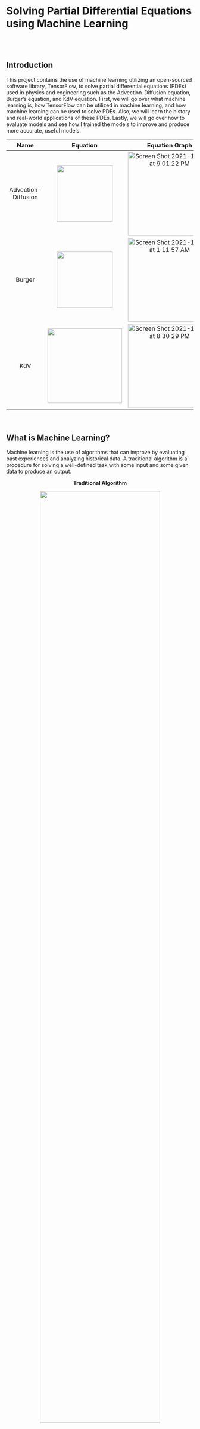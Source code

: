 # Solving Partial Differential Equations using Machine Learning 

<br />
<br />

## Introduction
This project contains the use of machine learning utilizing an open-sourced software library, TensorFlow, to solve partial differential equations (PDEs) used in physics and engineering such as the Advection-Diffusion equation, Burger’s equation, and KdV equation. First, we will go over what machine learning is, how TensorFlow can be utilized in machine learning, and how machine learning can be used to solve PDEs. Also, we will learn the history and real-world applications of these PDEs. Lastly, we will go over how to evaluate models and see how I trained the models to improve and produce more accurate, useful models.


| Name| Equation| Equation Graph|
|:---:|:--------:|:------:|
|Advection-Diffusion|<img width="150" src="https://user-images.githubusercontent.com/90737587/141264714-1cf3c558-669d-40dc-9635-1f680e8ade5e.png">|<img width="225" alt="Screen Shot 2021-10-31 at 9 01 22 PM" src="https://user-images.githubusercontent.com/90737587/139620001-ab139012-a904-4bce-8c1a-660ef648a118.png">|
|Burger|<img width="150"  src="https://user-images.githubusercontent.com/90737587/142930461-fa204c37-d107-49b1-b97e-bdbeb4f06a66.png">|<img width="225" alt="Screen Shot 2021-11-03 at 1 11 57 AM" src="https://user-images.githubusercontent.com/90737587/140027116-32d19225-38f4-46f2-acf9-b82c0cb9e4db.png">|
|KdV|<img width="200"  src="https://user-images.githubusercontent.com/90737587/141266138-d94e8f4f-ede9-4257-8485-44ffa25c7275.png">|<img width="225" alt="Screen Shot 2021-10-31 at 8 30 29 PM" src="https://user-images.githubusercontent.com/90737587/139617944-881010bb-8643-42a4-947d-4a9a221482c7.png">|

<br />

## What is Machine Learning? <br />
Machine learning is the use of algorithms that can improve by evaluating past experiences and analyzing historical data. A traditional algorithm is a procedure for solving a well-defined task with some input and some given data to produce an output. 



<p align="center">
<b>Traditional Algorithm</b>
</p>
<p align="center">                    
<img src= "https://user-images.githubusercontent.com/90737587/141258601-a22f423f-b4fe-47ff-8604-84bca03b672b.png" width="80%" height="80%">
</p>


Let’s do a traditional algorithm example with the organization of a book collection. The task would be to organize the old books by genre such as action, mystery, historical fiction, horror… etc. Then, you would classify what defines each book genre and create a procedure for organizing the books. The output is the book collection organized by genre. 

<p align="center">
<b>Traditional Algorithm</b>
</p>
<p align="center">
<img src="https://user-images.githubusercontent.com/90737587/141258654-e01bdbb0-a2cd-4e7a-87c4-568642e7bc49.png" width="80%" height="80%">
</p>


In contrast, a machine learning algorithm is given a problem, some input with some shared data, and the output would be to produce a procedure. A machine learning algorithm learns patterns in data and can improve its procedure.
            
<p align="center">
<b>Machine Learning Algorithm </b>
</p>
<p align="center">  
<img src="https://user-images.githubusercontent.com/90737587/141258702-750acb4a-9cf3-4499-9cf4-5f96142b6566.png" width="80%" height="80%">
</p>

Now, let’s try the same example we used for the traditional algorithm but this time with the machine learning algorithm. The task remains the same: to organize the books by genre such as action, mystery, historical fiction, horror… etc. Then, we should still input some rules of what defines each book genre. However, we do not create a procedure for organizing these books. Instead, we show the computer hundreds of thousands of examples of books and their genres. The computer will learn patterns on how to different books by genre on its own. In addition, over time, the computer will improve its procedure and identify and organize future books added to the book collection. 


<p align="center">
<b>Machine Learning Algorithm </b>
</p>
<p align="center">
<img src="https://user-images.githubusercontent.com/90737587/141258799-dd6886a6-1be0-4c28-b92b-cd11a9bb343d.png" width="80%" height="80%">
</p>

The difference between a traditional algorithm and a machine learning algorithm is that a programmer would need to create a procedure for the traditional algorithm. Whereas, in machine learning, the computer would be responsible for creating a procedure. In addition, the computer can improve its procedure over time in machine learning, but a traditional algorithm cannot. How is this possible? Well, machine learning algorithms can improve because it utilizes a software library containing data that gives the algorithms the ability to improve.
<br />
<br />
## How TensorFlow is used in Machine Learning?
The software library we will use that gives us the ability for the machine learning algorithms to improve is TensorFlow. TensorFlow is an open-sourced software library that is utilized for training neural networks and models. TensorFlow is also known for solving numerical computations. Hence, we can use TensorFlow to solve PDEs. PDEs are used in physics and engineering applications such as simulating waves, heat flow, fluid dispersion, electrostatics over time, and more. The PDEs that we will use in the project are the Advection-Diffusion equation, Burger's equation, and KdV equation. But before we go more in-depth about what PDEs are and their real-world applications, let's go over the machine learning process first. 
<br />
<br />
## Machine Learning Process Flowchart

The flowchart below will explain the five steps of the general machine learning process. We want to get a great understanding of the basics before we go into detail about how the machine learning process is utilized to solve PDEs. First, start at step 1, then step 2 until you end at step 5.  

<img src="https://user-images.githubusercontent.com/90737587/141751967-9b24e444-f079-4771-95a4-5eacdcc652ee.png" width="100%" height="100%">

For this project, I utilized this [Advection-Diffusion code](https://github.com/dynamicslab/deep-learning-fluids/blob/main/notebooks/advection_diffusion_DL.ipynb) that also uses the same general machine learning process shown above. I used the same code for the Burger’s and KdV’s code except with some slight modifications. In the flowchart down below, I will explain how we utilized the machine learning process in regard to solving PDEs. Keep in mind that I will be solely focusing on the machine learning process itself. Later, I will go into further detail about what Tests 1 & 2 are and how to evaluate and improve the models. With that said, for steps 1-3, I will explain what the creator of the Advection-Diffusion code did for data collection, preparing the data, and building the model. Then, for steps 3-5, I will explain what I have done to train the model, test the model, and improve the model to get better results. 
<br />
<br />
## How the Machine learning process was used in this project: 

<img src= "https://user-images.githubusercontent.com/90737587/142388491-a1046e69-e6cd-4774-ac44-a5fce6405dd2.png" >

*Note: Though Test 2 did not need improvement, I still tuned parameters of model to verify the accuracy of the model.*  
<br />
<br />
## What is a Partial Differential Equation (PDE) and its relation to machine learning?

Like mentioned prior, PDEs are mathematical equations used in physics and engineering applications such as simulating waves, heat flow, fluid dispersion, electrostatics over time, and more. PDEs contain partial derivatives of functions that depend on several variables. PDEs are not generally solvable analytically, only a few can be solved with exact solutions. For the PDEs that we have yet to produce exact solutions for, researchers have developed numerical solution techniques on the computer to create approximated solutions and simulations over the years. This project will demonstrate how to use machine learning and TensorFlow to produce approximated solutions for these PDEs. The PDEs we will learn about are the Advection-Diffusion equation, Burger’s equation, and the KdV equation.
<br />
<br />
## What is the Advection-Diffusion equation?
The Advection-Diffusion equation describes a large amount of substance, usually fluid, that is spread out over a period time. Figure 1 shows oil being dumped into a river and spreading out. The Advection-Diffusion equation explains how the concentration of oil in the water changes over time.

| Equation| Equation Graph| Real-world Example |
|:--------:|:------------:|:------------------:|
|<img width="150" src="https://user-images.githubusercontent.com/90737587/141264714-1cf3c558-669d-40dc-9635-1f680e8ade5e.png">|<img width="225" alt="Screen Shot 2021-10-31 at 9 01 22 PM" src="https://user-images.githubusercontent.com/90737587/139620001-ab139012-a904-4bce-8c1a-660ef648a118.png">|<img width="250" src="https://user-images.githubusercontent.com/90737587/142381663-0634b474-ad8e-4c73-844d-78c9d220adde.jpg">  <br /> (Figure 1: Oil spill in river)|


### Defining the variables:
t = temporal coordinate *(a specific time)*     <br />
u(x,t) = speed of fluid *(speed dependent on x and t)*  
D = diffusion coefficient *(amount of a particle substance that diffuses across an unit of area)*  
v = advection coefficient *(velocity or speed of the flow)*

### The History of the Advection-Diffusion equation:
The Advection-Diffusion equation is of fluid dynamics which is the study of fluid motion under the action of physics forces. The term "advection" means the transport of a large quantity of fluid. The term "diffusion" means the intermingling of substances by the natural movement of their particles. The Advection-Diffusion equation is derived from the continuity equation. The continuity equation describes the transport of a quantity and is of one of physics fundamentals laws, the conservation law. The conservation law states that energy can neither be created nor destroyed, but it can transform one form into another. 
<br />
<br />
## What is the Burger's equation?
Burger’s equation resembles a shock wave and is known for modeling turbulence. Turbulence is fluid motion caused by dramatic, hectic changes in pressure and flow velocity. If you have been an airplane, you may be familiar with turbulence as the cause of an uneasy and not so smooth ride for a short period of time. Figure 2 shows a drawing displaying how wind turbulence may interact with an airplane. Burger's equation illustrates the theory of turbulence.

| Equation| Equation Graph| Real-world Example |
|:--------:|:------------:|:------------------:|
|<img width="150" src="https://user-images.githubusercontent.com/90737587/142930461-fa204c37-d107-49b1-b97e-bdbeb4f06a66.png">|<img width="240" src="https://user-images.githubusercontent.com/90737587/140027116-32d19225-38f4-46f2-acf9-b82c0cb9e4db.png">|<img width="240" src="https://user-images.githubusercontent.com/90737587/142951722-8d60f67e-9187-4981-b8b4-79af1aff019e.png"> <br /> (Figure 2: Wind turbulence interacting with an airplane )|

### Defining the variables:  
x = spatial coordinate *(a specific location)*   <br />
t = temporal coordinate *(a specific time)*    <br />
u(x,t) = speed of fluid *(speed dependent on x and t)*     
v = advection coefficient *(velocity or speed of the flow)*    <br />

### The History of the Burger's equation: 
The Burger’s equation or Bateman-Burger’s equation was created by Harry Bateman in 1915 and then later studied by Johanne Martinus Burgers in 1948. Burger’s equation is obtained by combining a nonlinear wave motion with a linear diffusion and is the simplest nonlinear model equation for diffusive waves in fluid dynamics. Burger’s equation is derived from the Naiver Strokes equation. Naive Strokes equations are the fundamental equations of viscous fluid dynamics. Similar to the Advection-Diffusion equation, Burger’s equation is a continuity equation and from the conservation law.
<br />
<br />
## What is the KdV's equation

| Equation| Equation Graph| Real-world Example |
|:--------:|:------------:|:------------------:|
|<img width="150" src="https://user-images.githubusercontent.com/90737587/141266138-d94e8f4f-ede9-4257-8485-44ffa25c7275.png">|<img width="225" src="https://user-images.githubusercontent.com/90737587/139617944-881010bb-8643-42a4-947d-4a9a221482c7.png"> |<img width="250" src="">  <br /> (Figure 3: )|

### Defining the variables: 
x = spatial coordinate (a specific location)  <br />
t = temporal coordinate (a specific time)   <br />
u(x,t) = speed of fluid (speed dependent on x and t)  <br />
D = diffusion coefficient (amount of a particle substance that diffuses across an unit of area)  <br />
v = advection coefficient (velocity or speed of the flow)  <br />

### The History of the KdV's equation:
The history of the KdV equation started with John Scott Russell observing a solitary wave, also known as a soliton, in a canal in 1834. Following this, Russell came up with the basic properties of a soliton. In 1870, Lord Rayleigh and Joseph Boussinesq did further theoretical investigations. Then in 1895, Korteweg and De Vries created the KdV equation, a mathematical model of soliton waves in shallow waters. In 1965, Norman Zabusky and Martin David Kruskal at Princeton Physics Plasma laboratory created computer simulations to study the KdV equation. They discovered the solitons could keep their shape after passing through each other. In 1967, Gardner, Greene, Kruskal, and Miura developed an analytic solution to the KdV equation utilizing the inverse scattering transform. In other words, the KdV equation is of the few non-linear partial differential equations that can be solved with exact solutions. Like Burger’s equation and the Advection-Diffusion equation, the KdV equation is derived from the conservation law. 

# Test 1
## Advection-Diffusion Equation

### Test 1: Input code 
```
# Build model
deep_approx = keras.models.Sequential()
deep_approx.add(layers.Dense(2, input_dim=2, activation='elu'))
deep_approx.add(layers.Dense(10, activation='elu'))
deep_approx.add(layers.Dense(1, activation='linear'))

# Compile model
deep_approx.compile(loss='mse', optimizer='adam')

# Fit!
history = deep_approx.fit(X_train, y_train,
            epochs=10, batch_size=32,
            validation_data=(X_dev, y_dev),
            callbacks=keras.callbacks.EarlyStopping(patience=5))
```

### Test 1: Input Table 

| Test| Dense Layer 1 | Dense Layer 2 |Dense Layer 3 |Input Dimension |Epochs|
|:---:|:------------: | :-----------: |:------------:|:--------------:|:---:|
|[A1](https://github.com/RupakMukherjee/PPPL-CCI-2021/blob/main/testA1.py)|2|10|1|2|10|
|[A2](https://github.com/RupakMukherjee/PPPL-CCI-2021/blob/main/testA2.py)|5|25|3|2|30|
|[A3](https://github.com/RupakMukherjee/PPPL-CCI-2021/blob/main/testA3.py)|50|2|1|2|30|
|[A4](https://github.com/RupakMukherjee/PPPL-CCI-2021/blob/main/testA4.py)|100|100|1|2|30|
|[A5](https://github.com/RupakMukherjee/PPPL-CCI-2021/blob/main/testA5.py)|1000|1000|10|2|30|

### Test 1: Output Graphs 

| Test| Validation Loss Chart | Error Chart |
|:---:|:--------------------: | :-----------:|
|[A1](https://github.com/RupakMukherjee/PPPL-CCI-2021/blob/main/testA1.py)|<img width="225" alt="Screen Shot 2021-11-01 at 2 55 05 PM" src="https://user-images.githubusercontent.com/90737587/139747239-9f22f746-082e-4a5a-ac22-bc0f59479bc0.png">|<img width="375" alt="Screen Shot 2021-11-01 at 2 07 12 PM" src="https://user-images.githubusercontent.com/90737587/139742276-8f0f9c77-617c-4510-9656-8bac4d6eff84.png">|
|[A2](https://github.com/RupakMukherjee/PPPL-CCI-2021/blob/main/testA2.py)|<img width="225" alt="Screen Shot 2021-11-01 at 2 26 46 PM" src="https://user-images.githubusercontent.com/90737587/139744302-87f30127-f43a-4081-973a-07999db88091.png">|<img width="375" alt="Screen Shot 2021-11-01 at 2 27 03 PM" src="https://user-images.githubusercontent.com/90737587/139744324-0bfc54ef-7cbe-4c29-a887-ff9a48e43133.png">|
|[A3](https://github.com/RupakMukherjee/PPPL-CCI-2021/blob/main/testA3.py)|<img width="225" alt="A3VL" src="https://user-images.githubusercontent.com/90737587/139741080-58744d79-e820-4d3b-9f76-c4130a74463c.png">|<img width="375" alt="A3EC" src="https://user-images.githubusercontent.com/90737587/139741092-8ad564b5-845f-438f-80e0-3a3fa780edff.png">|
|[A4](https://github.com/RupakMukherjee/PPPL-CCI-2021/blob/main/testA4.py)|<img width="225" alt="A4VL" src="https://user-images.githubusercontent.com/90737587/139741116-4b148900-b5b9-4d6f-a5e3-3a3c5bb5bfb8.png">|<img width="375" alt="A4EC" src="https://user-images.githubusercontent.com/90737587/139741133-03c6209a-77af-4fb8-908c-6a19d0ce5ed3.png">|
|[A5](https://github.com/RupakMukherjee/PPPL-CCI-2021/blob/main/testA5.py)|<img width="225" alt="A5VL" src="https://user-images.githubusercontent.com/90737587/139741162-91d00fe1-9b77-418f-94b9-e4cd9a8b75d8.png">|<img width="375" alt="A5EC" src="https://user-images.githubusercontent.com/90737587/139741178-994d891d-9b68-4524-8aae-652d53983199.png">|

## Burger's Equation

### Test 1: Input code 
```
# Build model
deep_approx = keras.models.Sequential()
deep_approx.add(layers.Dense(10, input_dim=2, activation='elu'))
deep_approx.add(layers.Dense(10, activation='elu'))
deep_approx.add(layers.Dense(1, activation='linear'))

# Compile model
deep_approx.compile(loss='mse', optimizer='adam')

# Fit!
history = deep_approx.fit(X_train, y_train,
            epochs=10, batch_size=32,
            validation_data=(X_dev, y_dev),
            callbacks=keras.callbacks.EarlyStopping(patience=5))
            
```
[//]: <> (Changed names of Test cases. Old Name: A, New name: B1)

### Test 1: Input Table 

| Test| Dense Layer 1| Dense Layer 2| Dense Layer 3| Epochs|
|:---:|:------------: | :-----------: |:------------:|:---:|
|[B1](https://github.com/RupakMukherjee/PPPL-CCI-2021/blob/main/testB1.py)|10 |10 |1 |10|
|[B2](https://github.com/RupakMukherjee/PPPL-CCI-2021/blob/main/testB2.py)|2 |10 |1 |30|
|[B3](https://github.com/RupakMukherjee/PPPL-CCI-2021/blob/main/testB3.py)|4 |4 |5 |30|
|[B4](https://github.com/RupakMukherjee/PPPL-CCI-2021/blob/main/testB4.py)|15 |15 |2 |30|
|[B5](https://github.com/RupakMukherjee/PPPL-CCI-2021/blob/main/testB5.py)|50 |50 |1 |30|

### Test 1: Output Graphs 

| Test| Validaiton Loss Chart| Error Chart|
|:---:|:------------:|:-----------:|
|[B1](https://github.com/RupakMukherjee/PPPL-CCI-2021/blob/main/testB1.py)|<img width="225" alt="TestA-ValLoss (2)" src="https://user-images.githubusercontent.com/90737587/139619306-480ea9e0-f654-4864-bda3-ae5a0f53c418.png">|<img width="375" alt="TestA-Error (1)" src="https://user-images.githubusercontent.com/90737587/139619329-5b7955f1-579b-4ee3-a147-bd3197126564.png">|
|[B2](https://github.com/RupakMukherjee/PPPL-CCI-2021/blob/main/testB2.py)|<img width="225" alt="TestB-ValLoss (4)" src="https://user-images.githubusercontent.com/90737587/139619412-95f597ab-cbfc-4063-8eaa-30f4491a43e8.png">|<img width="375" alt="TestB-Errors (1)" src="https://user-images.githubusercontent.com/90737587/139619425-680dee6c-396c-4ae8-a8cd-bcb17c41b372.png">|
|[B3](https://github.com/RupakMukherjee/PPPL-CCI-2021/blob/main/testB3.py)|<img width="225" alt="TestC-ValLoss (2)" src="https://user-images.githubusercontent.com/90737587/139619474-6810223d-fcfc-436e-a9f0-3b4386f0b234.png">|<img width="375" alt="TestC-Error (1)" src="https://user-images.githubusercontent.com/90737587/139619498-d43d8a6b-786e-4d54-bcdf-3486bd74d326.png">|
|[B4](https://github.com/RupakMukherjee/PPPL-CCI-2021/blob/main/testB4.py)|<img width="225" alt="TestD-ValLoss (6)" src="https://user-images.githubusercontent.com/90737587/139619635-e958cf35-bacd-4a92-a7cf-759393356139.png">|<img width="375" alt="TestD-Error (5)" src="https://user-images.githubusercontent.com/90737587/139619653-7c44d6e6-4caa-433b-91ea-e701b2f2ccad.png">|
|[B5](https://github.com/RupakMukherjee/PPPL-CCI-2021/blob/main/testB5.py)|<img width="225" alt="TestE-VaLoss (2)" src="https://user-images.githubusercontent.com/90737587/139619684-dc647f49-c17e-4137-820a-4be6be4dfa66.png">|<img width="375" alt="TestE-Errors (1)" src="https://user-images.githubusercontent.com/90737587/139619696-ffe55108-72fa-454e-ae4b-9ecc3a61a288.png">|

## KdV's Equation 

### Test 1: Input Code
```
# Build model
deep_stepper2 = keras.models.Sequential()
deep_stepper2.add(layers.Dense(10, input_dim=2, activation='elu'))
deep_stepper2.add(layers.Dense(10, activation='elu'))
deep_stepper2.add(layers.Dense(1, activation='linear'))

# Compile model
deep_stepper2.compile(loss='mse', optimizer='adam')

# Fit!
history = deep_stepper2.fit(Xs_train, ys_train, epochs=10, batch_size=32,
            validation_data=(Xs_dev, ys_dev),
            callbacks=keras.callbacks.EarlyStopping(patience=5))
```            

[//]: <> (Changed names of Test cases. Old Name: 1, New name: K1)

### Test 1: Input Table 

| Test| Dense Layer 1 | Dense Layer 2 |Dense Layer 3 |Epochs|
|:---:|:-------------:| :-----------: |:------------:|:----:|
|[K1](https://github.com/RupakMukherjee/PPPL-CCI-2021/blob/main/testK1.py)|10|10|1|10|
|[K2](https://github.com/RupakMukherjee/PPPL-CCI-2021/blob/main/testK2.py)|5|5|1|30|
|[K3](https://github.com/RupakMukherjee/PPPL-CCI-2021/blob/main/testK3.py)|50|50|1|30|
|[K4](https://github.com/RupakMukherjee/PPPL-CCI-2021/blob/main/testK4.py)|150|150|1|30|
|[K5](https://github.com/RupakMukherjee/PPPL-CCI-2021/blob/main/testK5.py)|500|500|1|100|

### Test 1: Output Graphs 

| Test| Validation Loss Chart | Error Chart |
|:---:|:--------------------: | :-----------:|
|[K1](https://github.com/RupakMukherjee/PPPL-CCI-2021/blob/main/testK1.py)|<img width="225" alt="Test1-ValLoss (1)" src="https://user-images.githubusercontent.com/90737587/139624198-16c6e49e-6926-4417-8c17-301a1536c738.png">|<img width="375" alt="Test1-Errors (1)" src="https://user-images.githubusercontent.com/90737587/139624213-41c3c1ac-87dc-4698-8266-317d3d38a0ac.png">|
|[K2](https://github.com/RupakMukherjee/PPPL-CCI-2021/blob/main/testK2.py)|<img width="225" alt="Test2-ValLoss (1)" src="https://user-images.githubusercontent.com/90737587/139624233-8fdecb8c-bb72-4220-ac18-5611e7fb219c.png">|<img width="375" alt="Test2-Errors (1)" src="https://user-images.githubusercontent.com/90737587/139624246-9ff385be-e0f5-44c1-9de2-f1f200a8aae2.png">|
|[K3](https://github.com/RupakMukherjee/PPPL-CCI-2021/blob/main/testK3.py)|<img width="225" alt="Test3-ValLoss (1)" src="https://user-images.githubusercontent.com/90737587/139624281-08b27a62-20ab-4aef-9fa5-5aa32823205c.png">|<img width="375" alt="Test3-Errors (1)" src="https://user-images.githubusercontent.com/90737587/139624300-bfdd214b-6ea2-4cfb-99be-a7fdf9406c33.png">|
|[K4](https://github.com/RupakMukherjee/PPPL-CCI-2021/blob/main/testK4.py)|<img width="225" alt="Test4-ValLoss (3)" src="https://user-images.githubusercontent.com/90737587/139624342-113f98ce-975d-4514-85fb-1ea3aae07ffe.png">|<img width="375" alt="Test4-Errors (1)" src="https://user-images.githubusercontent.com/90737587/139624355-3b8d94b9-5fe4-438a-9811-a32b04ca4c44.png">|
|[K5](https://github.com/RupakMukherjee/PPPL-CCI-2021/blob/main/testK5.py)|<img width="225" alt="Test5-ValLoss (2)" src="https://user-images.githubusercontent.com/90737587/139624404-4eaa9878-f9a2-43d3-b5d7-185af74525e3.png">|<img width="375" alt="Test5-Errors (2)" src="https://user-images.githubusercontent.com/90737587/139624426-ebf490e7-6a90-413c-b1c2-950596c9af82.png">|

# Test 2
## Advection-Diffusion Equation

### Test 2: Input Code
```
# Build model
deep_stepper2 = keras.models.Sequential()
deep_stepper2.add(layers.Dense(2, input_dim=3, activation='elu'))
deep_stepper2.add(layers.Dense(10, activation='elu'))
deep_stepper2.add(layers.Dense(1, activation='linear'))

# Compile model
deep_stepper2.compile(loss='mse', optimizer='adam')

# Fit!
history = deep_stepper2.fit(Xs_train, ys_train, epochs=3, batch_size=32,
            validation_data=(Xs_dev, ys_dev),
            callbacks=keras.callbacks.EarlyStopping(patience=5))
            
```
### Test 2: Input Table 

| Test| Dense Layer 1 | Dense Layer 2 |Dense Layer 3 |Input Dimension |Epochs|
|:---:|:------------: | :-----------: |:------------:|:--------------:|:---:|
|[A6](https://github.com/RupakMukherjee/PPPL-CCI-2021/blob/main/testA6.py)|2|10|1|3|1|
|[A7](https://github.com/RupakMukherjee/PPPL-CCI-2021/blob/main/testA7.py)|50|70|1|2|10|
|[A8](https://github.com/RupakMukherjee/PPPL-CCI-2021/blob/main/testA8.py)|100|100|1|2|30|

### Test 2: Output Graphs 

| Test| Graph 1| Graph 2| Graph 3| Graph 4|
|:---:|:------:|:------:|:------:|:------:|
|[A6](https://github.com/RupakMukherjee/PPPL-CCI-2021/blob/main/testA6.py)|<img width="300" alt="A6E1" src="https://user-images.githubusercontent.com/90737587/140024192-7196a68a-18f5-4190-9b68-5a4f742f58d0.png">|<img width="300" alt="A6fu" src="https://user-images.githubusercontent.com/90737587/140024224-3dd44f8e-77ab-4745-8100-109e2c48157b.png">|<img width="300" alt="A6ET" src="https://user-images.githubusercontent.com/90737587/140024242-9e504113-4612-4c2a-92e8-35fa357e4290.png">|<img width="300" alt="A6u" src="https://user-images.githubusercontent.com/90737587/140024573-3617c695-7b03-41ee-a34a-cb05edd99e60.png">|
|[A7](https://github.com/RupakMukherjee/PPPL-CCI-2021/blob/main/testA7.py)|<img width="300" alt="A7E1" src="https://user-images.githubusercontent.com/90737587/140024348-5af83f54-df94-40a9-b313-04af79951a02.png">|<img width="300" alt="A7Fu" src="https://user-images.githubusercontent.com/90737587/140024379-da1b7e05-6854-4f09-a475-e9a25703837e.png">|<img width="300" alt="A7ET" src="https://user-images.githubusercontent.com/90737587/140024410-145239dc-7dc9-4816-a068-164c83f18ced.png">|<img width="300" alt="A7u" src="https://user-images.githubusercontent.com/90737587/140024544-2773c4eb-6882-4dd6-8091-e7ad6646e34c.png">|
|[A8](https://github.com/RupakMukherjee/PPPL-CCI-2021/blob/main/testA8.py)|<img width="300" alt="A8E1" src="https://user-images.githubusercontent.com/90737587/140026659-c9db5b16-e527-466b-a938-f90d548943cd.png">|<img width="300" alt="A8Fu" src="https://user-images.githubusercontent.com/90737587/140026681-f11d3f2a-ef2d-4d99-96ad-3ae1151a5232.png">|<img width="300" alt="A8ET" src="https://user-images.githubusercontent.com/90737587/140026702-b5ad76d3-9339-4c4f-bdbf-1c3b0e1da1d3.png">|<img width="300" alt="A8u" src="https://user-images.githubusercontent.com/90737587/140026708-d87c17d9-5519-4f81-af8d-5aeaa120034b.png">|



## Burger's Equation

### Test 2: Input Code
```
# Build model
deep_stepper2 = keras.models.Sequential()
deep_stepper2.add(layers.Dense(2, input_dim=6, activation='elu'))
deep_stepper2.add(layers.Dense(10, activation='elu'))
deep_stepper2.add(layers.Dense(1, activation='linear'))

# Compile model
deep_stepper2.compile(loss='mse', optimizer='adam')

# Fit!
history = deep_stepper2.fit(Xs_train, ys_train, epochs=30, batch_size=32,
            validation_data=(Xs_dev, ys_dev),
            callbacks=keras.callbacks.EarlyStopping(patience=5))
            
```
### Test 2: Input Table

| Test| Dense Layer 1 | Dense Layer 2 |Dense Layer 3 |Epochs|
|:---:|:-------------:|:-------------:|:------------:|:----:|
|[B6](https://github.com/RupakMukherjee/PPPL-CCI-2021/blob/main/testB6.py) |2|10|1|3|
|[B7](https://github.com/RupakMukherjee/PPPL-CCI-2021/blob/main/testB7.py) |10|15|1|10|
|[B8](https://github.com/RupakMukherjee/PPPL-CCI-2021/blob/main/testB8.py) |50|80|5|30|

### Test 2: Output Graphs

| Test| Graph 1| Graph 2| Graph 3| Graph 4|
|:---:|:------:|:------:|:------:|:------:|
|[B6](https://github.com/RupakMukherjee/PPPL-CCI-2021/blob/main/testB6.py)  |<img width="300" alt="TestF-Error1 (1)" src="https://user-images.githubusercontent.com/90737587/139620520-bdf3bf2b-2b90-44e1-85af-4339d254cbc3.png">|<img width="300" alt="TestFu(x,t) (1)" src="https://user-images.githubusercontent.com/90737587/139620537-30f6e297-8219-4b58-9c7d-b23beaf2cda2.png">|<img width="300" alt="TestG-ErrorT (1)" src="https://user-images.githubusercontent.com/90737587/139620547-cf8adece-16e8-4b6e-9e96-d57b75eac463.png">|<img width="300" alt="TestF-u(x,Tend) (1)" src="https://user-images.githubusercontent.com/90737587/139620559-0d169b96-4952-405b-a66d-722c805af42f.png">|
|[B7](https://github.com/RupakMukherjee/PPPL-CCI-2021/blob/main/testB7.py) | <img width="300" alt="TestG-Error1 (1)" src="https://user-images.githubusercontent.com/90737587/139623766-2467b415-e4b9-480c-b7e1-6c2e74b59bdd.png">|<img width="300" alt="TestG-u(x,t) (1)" src="https://user-images.githubusercontent.com/90737587/139623777-a8f78f57-f409-4f78-8985-1aabbfcee912.png">|<img width="300" alt="TestG-ErrorT (2)" src="https://user-images.githubusercontent.com/90737587/139623789-8ff717d4-b8b2-4f82-94ca-1bac52131eeb.png">|<img width="300" alt="TestG-u(x, tend) (1)" src="https://user-images.githubusercontent.com/90737587/139623814-0c04324b-de64-46f2-943c-ea8e3bc3baf2.png">|
|[B8](https://github.com/RupakMukherjee/PPPL-CCI-2021/blob/main/testB8.py)|<img width="300" alt="TestH-Error1 (1)" src="https://user-images.githubusercontent.com/90737587/139623861-c9e5f383-e65b-48a0-995f-74caab44ad66.png">|<img width="300" alt="TestH-u(x,t) (1)" src="https://user-images.githubusercontent.com/90737587/139623876-0ec93ccc-7324-47ac-9148-5501b3094427.png">|<img width="300" alt="TestH-ErrorT (1)" src="https://user-images.githubusercontent.com/90737587/139623889-1c849db1-cffa-48c3-a7a0-6b4573c17290.png">|<img width="300" alt="TestH-u(x, tend) (2)" src="https://user-images.githubusercontent.com/90737587/139623897-d809bf26-5898-49ca-8d12-d14740c4fd91.png">|



## KdV's Equation 

### Test 2: Input Code
```
# Build model
deep_stepper2 = keras.models.Sequential()
deep_stepper2.add(layers.Dense(2, input_dim=6, activation='elu'))
deep_stepper2.add(layers.Dense(10, activation='elu'))
deep_stepper2.add(layers.Dense(1, activation='linear'))

# Compile model
deep_stepper2.compile(loss='mse', optimizer='adam')

# Fit!
history = deep_stepper2.fit(Xs_train, ys_train, epochs=10, batch_size=32,
            validation_data=(Xs_dev, ys_dev),
            callbacks=keras.callbacks.EarlyStopping(patience=5))
```            

### Test 2: Input Table

| Test| Dense Layer 1 | Dense Layer 2 |Dense Layer 3 |Epochs|Input Dimension|
|:---:|:------------: | :-----------: |:------------:|:---:|:--------------:|
|[K6](https://github.com/RupakMukherjee/PPPL-CCI-2021/blob/main/testK6.py)|2|10|1|10|6|
|[K7](https://github.com/RupakMukherjee/PPPL-CCI-2021/blob/main/testK7.py)|50|50|1|30|6|
|[K8](https://github.com/RupakMukherjee/PPPL-CCI-2021/blob/main/testK8.py)|100|80|1|50|2|


### Test 2: Output Graphs

| Test| Graph 1| Graph 2| Graph 3| Graph 4|
|:---:|:------:|:------:|:------:|:------:|
|[K6](https://github.com/RupakMukherjee/PPPL-CCI-2021/blob/main/testK6.py)|<img width="300" alt="Test6-Error1 (1)" src="https://user-images.githubusercontent.com/90737587/139624811-a40e83e2-ea3a-4065-bfd8-a00fe5281273.png">|<img width="300" alt="Test6-u(x,t) (2)" src="https://user-images.githubusercontent.com/90737587/139624825-f03e014f-c797-4586-878f-99ca86f624e8.png">|<img width="300" alt="Test6-ErrorT (1)" src="https://user-images.githubusercontent.com/90737587/139624843-bba92f16-9950-4997-9bd9-c92b8be7de14.png">|<img width="300" alt="Test6-u(x,tend)" src="https://user-images.githubusercontent.com/90737587/139624854-dad74923-4298-450d-b69b-dd7873bc5160.png">|
|[K7](https://github.com/RupakMukherjee/PPPL-CCI-2021/blob/main/testK7.py)|<img width="300" alt="Test7-Error1 (1)" src="https://user-images.githubusercontent.com/90737587/139624870-890cff00-7891-4b3d-8602-a40e0f813877.png">|<img width="300" alt="Test7-u(x,t) (1)" src="https://user-images.githubusercontent.com/90737587/139624894-265ee0bd-b6fc-4708-ae84-dc393f5f16b8.png">|<img width="300" alt="Test7-ErrorT (1)" src="https://user-images.githubusercontent.com/90737587/139624905-29921347-a660-4bfc-9ef2-5e359cba12ec.png">|<img width="300" alt="Test7-u(x,tend) (2)" src="https://user-images.githubusercontent.com/90737587/139624918-037d671b-4553-49eb-bc03-49b9089b1ad0.png">|
|[K8](https://github.com/RupakMukherjee/PPPL-CCI-2021/blob/main/testK8.py)|<img width="300" alt="Test8-Error1 (1)" src="https://user-images.githubusercontent.com/90737587/139624929-810d0381-f81a-4a9f-941b-76fda8410024.png">|<img width="300" alt="Test8-u(x,t) (1)" src="https://user-images.githubusercontent.com/90737587/139624940-1b745f77-adf9-4504-bfa2-7f49bc326a27.png">|<img width="300" alt="Test8-ErrorT (1)" src="https://user-images.githubusercontent.com/90737587/139624946-e8389c11-8979-472d-80a3-a9c77c26cbcd.png">|<img width="300" alt="Test8-u(x,tend)" src="https://user-images.githubusercontent.com/90737587/139624976-e6d3e499-8263-4c71-823d-a9c1a29a93fb.png">|

